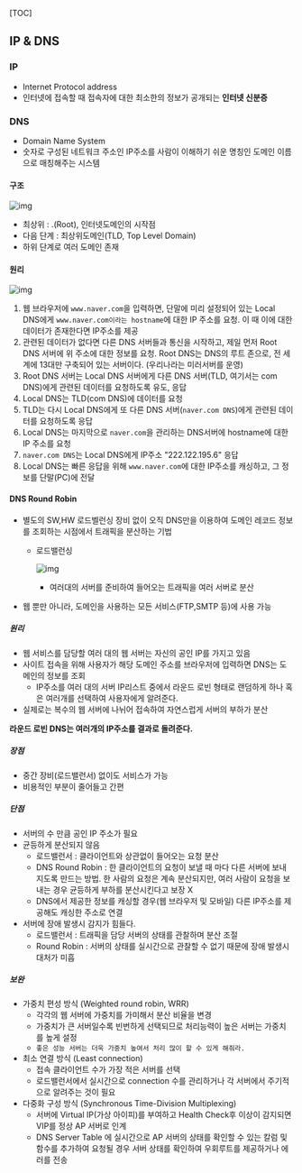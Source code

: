[TOC]



## IP & DNS

### IP

- Internet Protocol address
- 인터넷에 접속할 때 접속자에 대한 최소한의 정보가 공개되는 **인터넷 신분증**



### DNS

- Domain Name System
- 숫자로 구성된 네트워크 주소인 IP주소를 사람이 이해하기 쉬운 명칭인 도메인 이름으로 매칭해주는 시스템

#### 구조

![img](https://media.vlpt.us/images/cmin95/post/b3fb2909-67c2-4ddf-a3af-52b00832aa2e/2316A93F51C462940C.gif)



- 최상위 : .(Root), 인터넷도메인의 시작점
- 다음 단계 : 최상위도메인(TLD, Top Level Domain)
- 하위 단계로 여러 도메인 존재

#### 원리

![img](https://media.vlpt.us/images/cmin95/post/f591bf5b-a368-4565-8ab1-7dbe8b71dc24/Netmanias.2011.12.12-DNS_Basic.gif)

1. 웹 브라우저에 `www.naver.com`을 입력하면, 단말에 미리 설정되어 있는 Local DNS에게 `www.naver.com이라는 hostname`에 대한 IP 주소를 요청. 이 때 이에 대한 데이터가 존재한다면 IP주소를 제공
2. 관련된 데이터가 없다면 다른 DNS 서버들과 통신을 시작하고, 제일 먼저 Root DNS 서버에 위 주소에 대한 정보를 요청. Root DNS는 DNS의 루트 존으로, 전 세계에 13대만 구축되어 있는 서버이다. (우리나라는 미러서버를 운영)
3. Root DNS 서버는 Local DNS 서버에게 다른 DNS 서버(TLD, 여기서는 com DNS)에게 관련된 데이터를 요청하도록 유도, 응답
4. Local DNS는 TLD(com DNS)에 데이터를 요청
5. TLD는 다시 Local DNS에게 또 다른 DNS 서버(`naver.com DNS`)에게 관련된 데이터를 요청하도록 응답
6. Local DNS는 마지막으로 `naver.com`을 관리하는 DNS서버에 hostname에 대한 IP 주소를 요청
7. `naver.com DNS`는 Local DNS에게 IP주소 "222.122.195.6" 응답
8. Local DNS는 빠른 응답을 위해 `www.naver.com`에 대한 IP주소를 캐싱하고, 그 정보를 단말(PC)에 전달



#### DNS Round Robin

- 별도의 SW,HW 로드벨런싱 장비 없이 오직 DNS만을 이용하여 도메인 레코드 정보를 조회하는 시점에서 트래픽을 분산하는 기법

  - 로드밸런싱

    ![img](https://blog.kakaocdn.net/dn/yY2sc/btq4VBpjmAM/kSvBRPxrUUwGKVObTd08k1/img.png)

    - 여러대의 서버를 준비하여 들어오는 트래픽을 여러 서버로 분산

- 웹 뿐만 아니라, 도메인을 사용하는 모든 서비스(FTP,SMTP 등)에 사용 가능



##### 원리

- 웹 서비스를 담당할 여러 대의 웹 서버는 자신의 공인 IP를 가지고 있음
- 사이트 접속을 위해 사용자가 해당 도메인 주소를 브라우저에 입력하면 DNS는 도메인의 정보를 조회
  - IP주소를 여러 대의 서버 IP리스트 중에서 라운드 로빈 형태로 랜덤하게 하나 혹은 여러개를 선택하여 사용자에게 알려준다.
- 실제로는 복수의 웹 서버에 나뉘어 접속하여 자연스럽게 서버의 부하가 분산

**라운드 로빈 DNS는 여러개의 IP주소를 결과로 돌려준다.**



##### 장점

- 중간 장비(로드밸런서) 없이도 서비스가 가능
- 비용적인 부분이 줄어들고 간편

 

##### 단점

- 서버의 수 만큼 공인 IP 주소가 필요
- 균등하게 분산되지 않음
  - 로드밸런서 : 클라이언트와 상관없이 들어오는 요청 분산 
  - DNS Round Robin : 한 클라이언트의 요청이 보낼 때 마다 다른 서버에 보내지도록 만드는 방법. 한 사람의 요청은 계속 분산되지만, 여러 사람이 요청을 보내는 경우 균등하게 부하를 분산시킨다고 보장 X
  - DNS에서 제공한 정보를 캐싱할 경우(웹 브라우저 및 모바일) 다른 IP주소를 제공해도 캐싱한 주소로 연결
- 서버에 장애 발생시 감지가 힘들다.
  - 로드밸런서 : 트래픽을 담당 서버의 상태를 관찰하며 분산 조절
  - Round Robin : 서버의 상태를 실시간으로 관찰할 수 없기 때문에 장애 발생시 대처가 미흡

 

##### 보완

- 가중치 편성 방식 (Weighted round robin, WRR)
  - 각각의 웹 서버에 가중치를 가미해서 분산 비율을 변경
  - 가중치가 큰 서버일수록 빈번하게 선택되므로 처리능력이 높은 서버는 가중치를 높게 설정
  - `좋은 성능 서버는 더욱 가중치 높여서 처리 많이 할 수 있게 해줘라.`
- 최소 연결 방식 (Least connection)
  - 접속 클라이언트 수가 가장 적은 서버를 선택
  - 로드밸런서에서 실시간으로 connection 수를 관리하거나 각 서버에서 주기적으로 알려주는 것이 필요
- 다중화 구성 방식 (Synchronous Time-Division Multiplexing)
  - 서버에 Virtual IP(가상 아이피)를 부여하고 Health Check후 이상이 감지되면 VIP를 정상 AP 서버로 인계
  - DNS Server Table 에 실시간으로 AP 서버의 상태를 확인할 수 있는 칼럼 및 함수를 추가하여 요청될 경우 서버 상태를 확인하여 우회루트를 제공하거나 에러를 전송

 